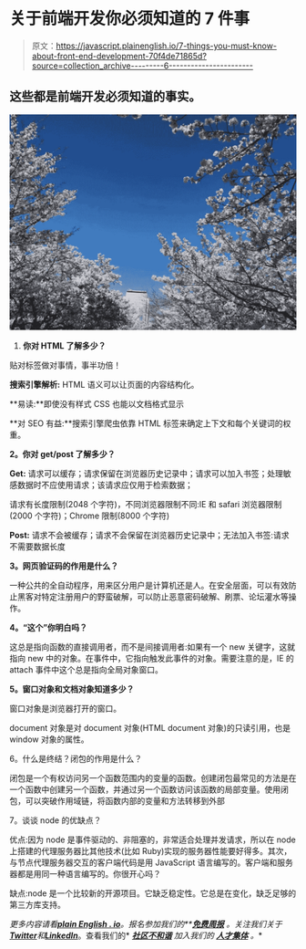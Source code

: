 # 关于前端开发你必须知道的 7 件事

> 原文：<https://javascript.plainenglish.io/7-things-you-must-know-about-front-end-development-70f4de71865d?source=collection_archive---------6----------------------->

## 这些都是前端开发必须知道的事实。

![](img/0f384bdcd172ed71e509f9c842bd4b59.png)

1.  **你对 HTML 了解多少？**

贴对标签做对事情，事半功倍！

**搜索引擎解析:** HTML 语义可以让页面的内容结构化。

**易读:**即使没有样式 CSS 也能以文档格式显示

**对 SEO 有益:**搜索引擎爬虫依靠 HTML 标签来确定上下文和每个关键词的权重。

**2。你对 get/post 了解多少？**

**Get:** 请求可以缓存；请求保留在浏览器历史记录中；请求可以加入书签；处理敏感数据时不应使用请求；该请求应仅用于检索数据；

请求有长度限制(2048 个字符)，不同浏览器限制不同:IE 和 safari 浏览器限制(2000 个字符)；Chrome 限制(8000 个字符)

**Post:** 请求不会被缓存；请求不会保留在浏览器历史记录中；无法加入书签:请求不需要数据长度

**3。网页验证码的作用是什么？**

一种公共的全自动程序，用来区分用户是计算机还是人。在安全层面，可以有效防止黑客对特定注册用户的野蛮破解，可以防止恶意密码破解、刷票、论坛灌水等操作。

**4。“这个”你明白吗？**

这总是指向函数的直接调用者，而不是间接调用者:如果有一个 new 关键字，这就指向 new 中的对象。在事件中，它指向触发此事件的对象。需要注意的是，IE 的 attach 事件中这个总是指向全局对象窗口。

**5。窗口对象和文档对象知道多少？**

窗口对象是浏览器打开的窗口。

document 对象是对 document 对象(HTML document 对象)的只读引用，也是 window 对象的属性。

6。什么是终结？闭包的作用是什么？

闭包是一个有权访问另一个函数范围内的变量的函数。创建闭包最常见的方法是在一个函数中创建另一个函数，并通过另一个函数访问该函数的局部变量。使用闭包，可以突破作用域链，将函数内部的变量和方法转移到外部

7。谈谈 node 的优缺点？

优点:因为 node 是事件驱动的、非阻塞的，非常适合处理并发请求，所以在 node 上搭建的代理服务器比其他技术(比如 Ruby)实现的服务器性能要好得多。其次，与节点代理服务器交互的客户端代码是用 JavaScript 语言编写的。客户端和服务器都是用同一种语言编写的。你很开心吗？

缺点:node 是一个比较新的开源项目。它缺乏稳定性。它总是在变化，缺乏足够的第三方库支持。

*更多内容请看*[***plain English . io***](https://plainenglish.io/)*。报名参加我们的**[***免费周报***](http://newsletter.plainenglish.io/) *。关注我们关于*[***Twitter***](https://twitter.com/inPlainEngHQ)*和*[***LinkedIn***](https://www.linkedin.com/company/inplainenglish/)*。查看我们的* [***社区不和谐***](https://discord.gg/GtDtUAvyhW) *加入我们的* [***人才集体***](https://inplainenglish.pallet.com/talent/welcome) *。**